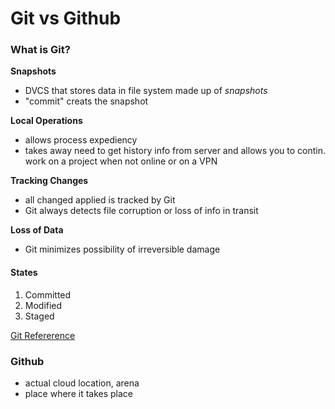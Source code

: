 # Git vs Github

### What is Git? ###

**Snapshots**
- DVCS that stores data in file system made up of *snapshots*
- "commit" creats the snapshot

**Local Operations**
- allows process expediency
- takes away need to get history info from server and allows you to contin. work on a project when not online or on a VPN

**Tracking Changes**
- all changed applied is tracked by Git
- Git always detects file corruption or loss of info in transit

**Loss of Data**
- Git minimizes possibility of irreversible damage

#### States ####
1. Committed
1. Modified
1. Staged 



[Git Refererence](https://blog.udemy.com/git-tutorial-a-comprehensive-guide/https://blog.udemy.com/git-tutorial-a-comprehensive-guide/)


### Github ###
- actual cloud location, arena
- place where it takes place
